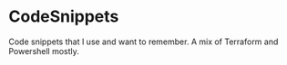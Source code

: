 # CodeSnippets
Code snippets that I use and want to remember. A mix of Terraform and Powershell mostly.
